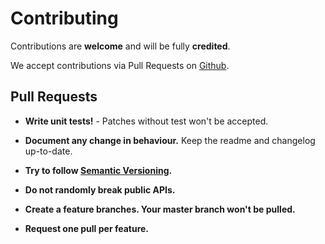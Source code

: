 # Contributing

Contributions are **welcome** and will be fully **credited**.

We accept contributions via Pull Requests on [Github](https://github.com/fadrian06/log).

## Pull Requests

- **Write unit tests!** - Patches without test won't be accepted.

- **Document any change in behaviour.** Keep the readme and changelog up-to-date.

- **Try to follow [Semantic Versioning](http://semver.org/).**

- **Do not randomly break public APIs.**

- **Create a feature branches. Your master branch won't be pulled.**

- **Request one pull per feature.**
